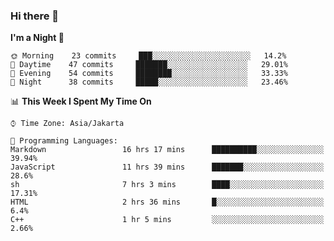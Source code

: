 ### Hi there 👋

<!--
**rmsubekti/rmsubekti** is a ✨ _special_ ✨ repository because its `README.md` (this file) appears on your GitHub profile.

Here are some ideas to get you started:

- 🔭 I’m currently working on ...
- 🌱 I’m currently learning ...
- 👯 I’m looking to collaborate on ...
- 🤔 I’m looking for help with ...
- 💬 Ask me about ...
- 📫 How to reach me: ...
- 😄 Pronouns: ...
- ⚡ Fun fact: ...
-->

<!--START_SECTION:waka-->
**I'm a Night 🦉** 

```text
🌞 Morning    23 commits     ███░░░░░░░░░░░░░░░░░░░░░░   14.2% 
🌆 Daytime    47 commits     ███████░░░░░░░░░░░░░░░░░░   29.01% 
🌃 Evening    54 commits     ████████░░░░░░░░░░░░░░░░░   33.33% 
🌙 Night      38 commits     █████░░░░░░░░░░░░░░░░░░░░   23.46%

```


📊 **This Week I Spent My Time On** 

```text
⌚︎ Time Zone: Asia/Jakarta

💬 Programming Languages: 
Markdown                 16 hrs 17 mins      ██████████░░░░░░░░░░░░░░░   39.94% 
JavaScript               11 hrs 39 mins      ███████░░░░░░░░░░░░░░░░░░   28.6% 
sh                       7 hrs 3 mins        ████░░░░░░░░░░░░░░░░░░░░░   17.31% 
HTML                     2 hrs 36 mins       █░░░░░░░░░░░░░░░░░░░░░░░░   6.4% 
C++                      1 hr 5 mins         ░░░░░░░░░░░░░░░░░░░░░░░░░   2.66%

```


<!--END_SECTION:waka-->
